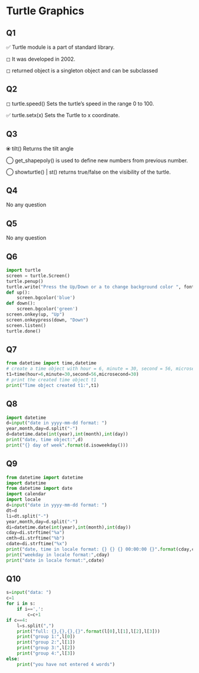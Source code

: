 
# Turtle Graphics




## Q1

✅ Turtle module is a part of standard library.

◻︎ It was developed in 2002.

◻︎ returned object is a singleton object and can be subclassed

## Q2

◻︎ turtle.speed() Sets the turtle’s speed in the range 0 to 100.

✅ turtle.setx(x) Sets the Turtle to x coordinate.

## Q3

⦿ tilt() Returns the tilt angle

◯ get_shapepoly() is used to define new numbers from previous number.

◯ showturtle() | st() returns true/false on the visibility of the turtle.

## Q4

No any question

## Q5

No any question

## Q6


```python
import turtle
screen = turtle.Screen()
turtle.penup()
turtle.write("Press the Up/Down or a to change background color ", font = ('Arial', 10, 'bold'))
def up():
	screen.bgcolor('blue')
def down():
	screen.bgcolor('green')
screen.onkey(up, "Up")
screen.onkeypress(down, "Down")
screen.listen()
turtle.done()
```

## Q7


```python
from datetime import time,datetime
# create a time object with hour = 6, minute = 30, second = 56, microsecond = 30
t1=time(hour=6,minute=30,second=56,microsecond=30)
# print the created time object t1
print("Time object created t1:",t1)
```

## Q8


```python
import datetime
d=input("date in yyyy-mm-dd format: ")
year,month,day=d.split("-")
d=datetime.date(int(year),int(month),int(day))
print("date, time object:",d)
print("{} day of week".format(d.isoweekday()))
```

## Q9


```python
from datetime import datetime
import datetime
from datetime import date
import calendar
import locale
d=input("date in yyyy-mm-dd format: ")
dt=d
li=dt.split("-")
year,month,day=d.split("-")
di=datetime.date(int(year),int(month),int(day))
cday=di.strftime("%a")
cmth=di.strftime("%b")
cdate=di.strftime("%x")
print("date, time in locale format: {} {} {} 00:00:00 {}".format(cday,cmth,int(li[2]),int(li[0])))
print("weekday in locale format:",cday)
print("date in locale format:",cdate)
```

## Q10


```python
s=input("data: ")
c=1
for i in s:
	if i==',':
		c=c+1
if c==4:
	l=s.split(",")
	print("full: {},{},{},{}".format(l[0],l[1],l[2],l[3]))
	print("group 1:",l[0])
	print("group 2:",l[1])
	print("group 3:",l[2])
	print("group 4:",l[3])
else:
	print("you have not entered 4 words")
```
